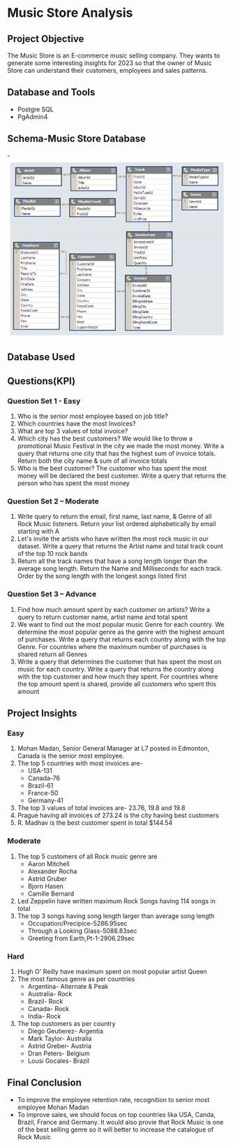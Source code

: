 # Music Store Analysis
## Project Objective
The Music Store is an E-commerce music selling company. They wants to generate some interesting insights for 2023 so that the owner of Music Store can understand their customers, employees and sales patterns.

## Database and Tools
- Postgre SQL
- PgAdmin4

## Schema-Music Store Database
-![image.alt](https://github.com/Amit-Y20/SQL-Projects/blob/caa1b1f0731c9113dbe6cbaf70eadbee443a3a4c/Music%20Store%20Analysis/MusicDatabaseSchema.png)

## Database Used

## Questions(KPI)
### Question Set 1 - Easy
1. Who is the senior most employee based on job title?
2. Which countries have the most Invoices?
3. What are top 3 values of total invoice?
4. Which city has the best customers? We would like to throw a promotional Music 
Festival in the city we made the most money. Write a query that returns one city that 
has the highest sum of invoice totals. Return both the city name & sum of all invoice 
totals
5. Who is the best customer? The customer who has spent the most money will be 
declared the best customer. Write a query that returns the person who has spent the 
most money
### Question Set 2 – Moderate
1. Write query to return the email, first name, last name, & Genre of all Rock Music 
listeners. Return your list ordered alphabetically by email starting with A
2. Let's invite the artists who have written the most rock music in our dataset. Write a 
query that returns the Artist name and total track count of the top 10 rock bands
3. Return all the track names that have a song length longer than the average song length. 
Return the Name and Milliseconds for each track. Order by the song length with the 
longest songs listed first
### Question Set 3 – Advance
1. Find how much amount spent by each customer on artists? Write a query to return
customer name, artist name and total spent
2. We want to find out the most popular music Genre for each country. We determine the 
most popular genre as the genre with the highest amount of purchases. Write a query 
that returns each country along with the top Genre. For countries where the maximum 
number of purchases is shared return all Genres
3. Write a query that determines the customer that has spent the most on music for each 
country. Write a query that returns the country along with the top customer and how
much they spent. For countries where the top amount spent is shared, provide all 
customers who spent this amount

## Project Insights
### Easy
1. Mohan Madan, Senior General Manager at L7 posted in Edmonton, Canada is the senior most employee.
2. The top 5 countries with most invoices are-
   - USA-131
   - Canada-76
   - Brazil-61
   - France-50
   - Germany-41
3. The top 3 values of total invoices are- 23.76, 19.8 and 19.8
4. Prague having all invoices of 273.24 is the city having best customers
5. R. Madhav is the best customer spent in total $144.54

### Moderate
1. The top 5 customers of all Rock music genre are
   - Aaron Mitchell
   - Alexander Rocha
   - Astrid Gruber
   - Bjorn Hasen
   - Camille Bernard
2. Led Zeppelin have written maximum Rock Songs having 114 songs in total
3. The top 3 songs having song length larger than average song length
   - Occupation/Precipice-5286.95sec
   - Through a Looking Glass-5088.83sec
   - Greeting from Earth,Pt-1-2906.29sec

### Hard
1. Hugh O' Reilly have maximum spent on most popular artist Queen
2. The most famous genre as per countries
   - Argentina- Alternate & Peak
   - Australia- Rock
   - Brazil- Rock
   - Canada- Rock
   - India- Rock
3. The top customers as per country
   - Diego Geutierez- Argentia
   - Mark Taylor- Australia
   - Astrid Greber- Austria
   - Dran Peters- Belgium
   - Lousi Gocales- Brazil

## Final Conclusion
- To improve the employee retention rate, recognition to senior most employee Mohan Madan
- To improve sales, we should focus on top countries lika USA, Canda, Brazil, France and Germany. It would also provie that Rock Music is one of the best selling genre so it will better to increase the catalogue of Rock Music
